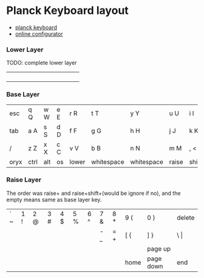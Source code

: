 # Planck Keyboard layout

- [planck keyboard](https://ergodox-ez.com/pages/planck)
- [online configurator](https://configure.ergodox-ez.com/planck-ez/layouts/Xqbmy/latest/0)

### Lower Layer

TODO: complete lower layer

|     |     |     |     |     |     |     |     |     |     |     |     |
| --- | --- | --- | --- | --- | --- | --- | --- | --- | --- | --- | --- |
|     |     |     |     |     |     |     |     |     |     |     |     |
|     |     |     |     |     |     |     |     |     |     |     |     |
|     |     |     |     |     |     |     |     |     |     |     |     |
|     |     |     |     |     |     |     |     |     |     |     |     |

### Base Layer

|      |      |     |     |       |            |            |       |       |      |      |           |
| ---- | ---- | --- | --- | ----- | ---------- | ---------- | ----- | ----- | ---- | ---- | --------- |
| esc  | q Q  | w W | e E | r R   | t T        | y Y        | u U   | i I   | o O  | p P  | backspace |
| tab  | a A  | s S | d D | f F   | g G        | h H        | j J   | k K   | l L  | ; :  | ' "       |
| /    | z Z  | x X | c C | v V   | b B        | n N        | m M   | , <   | . >  | up   | enter     |
| oryx | ctrl | alt | os  | lower | whitespace | whitespace | raise | shift | left | down | right     |

### Raise Layer

The order was raise+<key> and raise+shift+<key>(would be ignore if no), and the empty means same as base layer key.

|         |     |     |     |      |     |     |      |      |      |           |          |
| ------- | --- | --- | --- | ---- | --- | --- | ---- | ---- | ---- | --------- | -------- |
| &#96; ~ | 1 ! | 2 @ | 3 # | 4 \$ | 5 % | 6 ^ | 7 &  | 8 \* | 9 (  | 0 )       | delete   |
|         |     |     |     |      |     |     | - \_ | = +  | [ {  | ] }       | \ &#124; |
|         |     |     |     |      |     |     |      |      |      | page up   |          |
|         |     |     |     |      |     |     |      |      | home | page down | end      |
